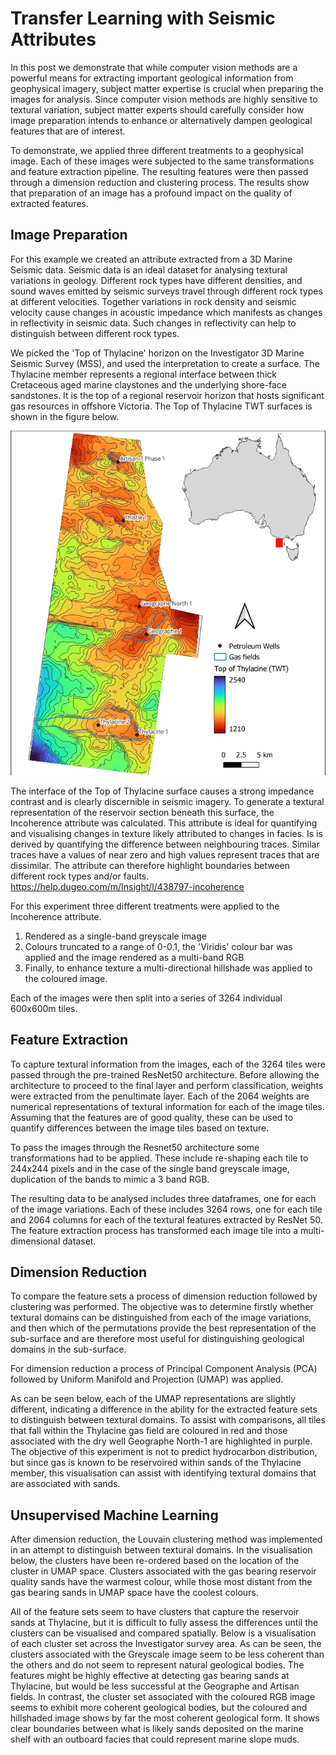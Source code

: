 # Transfer Learning with Seismic Attributes

In this post we demonstrate that while computer vision methods are a powerful means for extracting important geological information from geophysical imagery, subject matter expertise is crucial when preparing the images for analysis. Since computer vision methods are highly sensitive to textural variation, subject matter experts should carefully consider how image preparation intends to enhance or alternatively dampen geological features that are of interest. 

To demonstrate, we applied three different treatments to a geophysical image. Each of these images were subjected to the same transformations and feature extraction pipeline. The resulting features were then passed through a dimension reduction and clustering process. The results show that preparation of an image has a profound impact on the quality of extracted features. 

## Image Preparation

For this example we created an attribute extracted from a 3D Marine Seismic data. Seismic data is an ideal dataset for analysing textural variations in geology. Different rock types have different densities, and sound waves emitted by seismic surveys travel through different rock types at different velocities. Together variations in rock density and seismic velocity cause changes in acoustic impedance which manifests as changes in reflectivity in seismic data. Such changes in reflectivity can help to distinguish between different rock types.      

We picked the 'Top of Thylacine' horizon on the Investigator 3D Marine Seismic Survey (MSS), and used the interpretation to create a surface. The Thylacine member represents a regional interface between thick Cretaceous aged marine claystones and the underlying shore-face sandstones. It is the top of a regional reservoir horizon that hosts significant gas resources in offshore Victoria. The Top of Thylacine TWT surfaces is shown in the figure below.  

![Location](images/Location_map.png)

The interface of the Top of Thylacine surface causes a strong impedance contrast and is clearly discernible in seismic imagery. To generate a textural representation of the reservoir section beneath this surface, the Incoherence attribute was calculated. This attribute is ideal for quantifying and visualising changes in texture likely attributed to changes in facies. Is is derived by quantifying the difference between neighbouring traces. Similar traces have a values of near zero and high values represent traces that are dissimilar. The attribute can therefore highlight boundaries between different rock types and/or faults. https://help.dugeo.com/m/Insight/l/438797-incoherence 

For this experiment three different treatments were applied to the Incoherence attribute. 

1. Rendered as a single-band greyscale image
2. Colours truncated to a range of 0-0.1, the 'Viridis' colour bar was applied and the image rendered as a multi-band RGB
3. Finally, to enhance texture a multi-directional hillshade was applied to the coloured image.

Each of the images were then split into a series of 3264 individual 600x600m tiles.

## Feature Extraction

To capture textural information from the images, each of the 3264 tiles were passed through the pre-trained ResNet50 architecture. Before allowing the architecture to proceed to the final layer and perform classification, weights were extracted from the penultimate layer. Each of the 2064 weights are numerical representations of textural information for each of the image tiles. Assuming that the features are of good quality, these can be used to quantify differences between the image tiles based on texture.     

To pass the images through the Resnet50 architecture some transformations had to be applied. These include re-shaping each tile to 244x244 pixels and in the case of the single band greyscale image, duplication of the bands to mimic a 3 band RGB.

The resulting data to be analysed includes three dataframes, one for each of the image variations. Each of these includes 3264 rows, one for each tile and 2064 columns for each of the textural features extracted by ResNet 50. The feature extraction process has transformed each image tile into a multi-dimensional dataset. 

## Dimension Reduction

To compare the feature sets a process of dimension reduction followed by clustering was performed. The objective was to determine firstly whether textural domains can be distinguished from each of the image variations, and then which of the permutations provide the best representation of the sub-surface and are therefore most useful for distinguishing geological domains in the sub-surface.  

For dimension reduction a process of Principal Component Analysis (PCA) followed by Uniform Manifold and Projection (UMAP) was applied.  

As can be seen below, each of the UMAP representations are slightly different, indicating a difference in the ability for the extracted feature sets to distinguish between textural domains. To assist with comparisons, all tiles that fall within the Thylacine gas field are coloured in red and those associated with the dry well Geographe North-1 are highlighted in purple. The objective of this experiment is not to predict hydrocarbon distribution, but since gas is known to be reservoired within sands of the Thylacine member, this visualisation can assist with identifying textural domains that are associated with sands.

## Unsupervised Machine Learning

After dimension reduction, the Louvain clustering method was implemented in an attempt to distinguish between textural domains. In the visualisation below, the clusters have been re-ordered based on the location of the cluster in UMAP space. Clusters associated with the gas bearing reservoir quality sands have the warmest colour, while those most distant from the gas bearing sands in UMAP space have the coolest colours. 

All of the feature sets seem to have clusters that capture the reservoir sands at Thylacine, but it is difficult to fully assess the differences until the clusters can be visualised and compared spatially. Below is a visualisation of each cluster set across the Investigator survey area. As can be seen, the clusters associated with the Greyscale image seem to be less coherent than the others and do not seem to represent natural geological bodies. The features might be highly effective at detecting gas bearing sands at Thylacine, but would be less successful at the Geographe and Artisan fields. In contrast, the cluster set associated with the coloured RGB image seems to exhibit more coherent geological bodies, but the coloured and hillshaded image shows by far the most coherent geological form. It shows clear boundaries between what is likely sands deposited on the marine shelf with an outboard facies that could represent marine slope muds.







